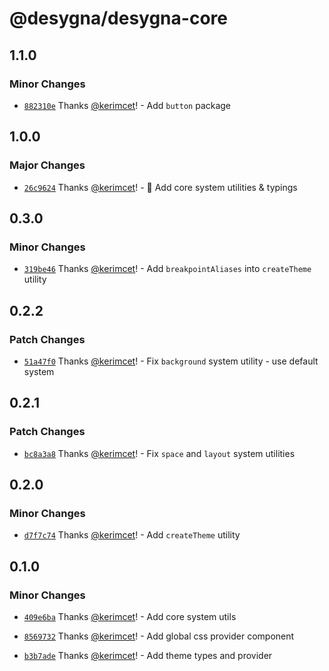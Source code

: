 # @desygna/desygna-core

## 1.1.0

### Minor Changes

- [`882310e`](https://github.com/desygna/desygna/commit/882310e004211fae86023f4225bf7dabaf82e94f) Thanks [@kerimcet](https://github.com/kerimcet)! - Add `button` package

## 1.0.0

### Major Changes

- [`26c9624`](https://github.com/desygna/desygna/commit/26c962433a54ca30588ed6ac7215773a6a36f443) Thanks [@kerimcet](https://github.com/kerimcet)! - 🎉 Add core system utilities & typings

## 0.3.0

### Minor Changes

- [`319be46`](https://github.com/desygna/desygna/commit/319be46c214d2b161e37943ba732469e9d725eba) Thanks [@kerimcet](https://github.com/kerimcet)! - Add `breakpointAliases` into `createTheme` utility

## 0.2.2

### Patch Changes

- [`51a47f0`](https://github.com/desygna/desygna/commit/51a47f076caaf1d06ae66335d09f8911c092718c) Thanks [@kerimcet](https://github.com/kerimcet)! - Fix `background` system utility - use default system

## 0.2.1

### Patch Changes

- [`bc8a3a8`](https://github.com/desygna/desygna/commit/bc8a3a89ebcadbe4670bd05fe2c424a1efb4b52e) Thanks [@kerimcet](https://github.com/kerimcet)! - Fix `space` and `layout` system utilities

## 0.2.0

### Minor Changes

- [`d7f7c74`](https://github.com/desygna/desygna/commit/d7f7c748fdecd7c4485ddb27298763fb5e80db91) Thanks [@kerimcet](https://github.com/kerimcet)! - Add `createTheme` utility

## 0.1.0

### Minor Changes

- [`409e6ba`](https://github.com/desygna/desygna/commit/409e6ba2f2a106af71fb332139bb35081f0c9df7) Thanks [@kerimcet](https://github.com/kerimcet)! - Add core system utils

- [`8569732`](https://github.com/desygna/desygna/commit/856973298fc2cf10b5c755a241c133a4df4795d6) Thanks [@kerimcet](https://github.com/kerimcet)! - Add global css provider component

- [`b3b7ade`](https://github.com/desygna/desygna/commit/b3b7ade692f3a8df025bcf1f0a38a77285f59fdd) Thanks [@kerimcet](https://github.com/kerimcet)! - Add theme types and provider
